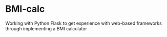 # BMI-calc
Working with Python Flask to get experience with web-based frameworks through implementing a BMI calculator
